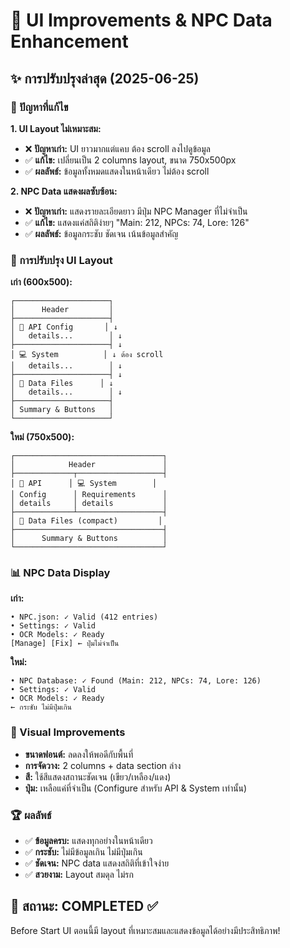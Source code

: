 # 🎨 UI Improvements & NPC Data Enhancement

## ✨ การปรับปรุงล่าสุด (2025-06-25)

### 🔧 ปัญหาที่แก้ไข

**1. UI Layout ไม่เหมาะสม:**
- ❌ **ปัญหาเก่า:** UI ยาวมากแต่แคบ ต้อง scroll ลงไปดูข้อมูล
- ✅ **แก้ไข:** เปลี่ยนเป็น 2 columns layout, ขนาด 750x500px
- ✅ **ผลลัพธ์:** ข้อมูลทั้งหมดแสดงในหน้าเดียว ไม่ต้อง scroll

**2. NPC Data แสดงผลซับซ้อน:**
- ❌ **ปัญหาเก่า:** แสดงรายละเอียดยาว มีปุ่ม NPC Manager ที่ไม่จำเป็น
- ✅ **แก้ไข:** แสดงแค่สถิติง่ายๆ "Main: 212, NPCs: 74, Lore: 126"
- ✅ **ผลลัพธ์:** ข้อมูลกระชับ ชัดเจน เน้นข้อมูลสำคัญ

### 🎯 การปรับปรุง UI Layout

**เก่า (600x500):**
```
┌─────────────────────┐
│      Header         │
├─────────────────────┤
│ 🔑 API Config       │ ↓
│   details...        │ ↓
├─────────────────────┤ ↓
│ 💻 System          │ ↓ ต้อง scroll
│   details...        │ ↓
├─────────────────────┤ ↓
│ 📁 Data Files      │ ↓
│   details...        │ ↓
├─────────────────────┤
│ Summary & Buttons   │
└─────────────────────┘
```

**ใหม่ (750x500):**
```
┌─────────────────────────────────┐
│            Header               │
├─────────────┬───────────────────┤
│ 🔑 API      │ 💻 System        │
│ Config      │ Requirements      │
│ details     │ details           │
├─────────────┴───────────────────┤
│ 📁 Data Files (compact)         │
├─────────────────────────────────┤
│      Summary & Buttons          │
└─────────────────────────────────┘
```

### 📊 NPC Data Display

**เก่า:**
```
• NPC.json: ✓ Valid (412 entries)
• Settings: ✓ Valid  
• OCR Models: ✓ Ready
[Manage] [Fix] ← ปุ่มไม่จำเป็น
```

**ใหม่:**
```
• NPC Database: ✓ Found (Main: 212, NPCs: 74, Lore: 126)
• Settings: ✓ Valid
• OCR Models: ✓ Ready
← กระชับ ไม่มีปุ่มเกิน
```

### 🎨 Visual Improvements

- **ขนาดฟอนต์:** ลดลงให้พอดีกับพื้นที่
- **การจัดวาง:** 2 columns + data section ล่าง
- **สี:** ใช้สีแสดงสถานะชัดเจน (เขียว/เหลือง/แดง)
- **ปุ่ม:** เหลือแค่ที่จำเป็น (Configure สำหรับ API & System เท่านั้น)

### 🏆 ผลลัพธ์

- ✅ **ข้อมูลครบ:** แสดงทุกอย่างในหน้าเดียว
- ✅ **กระชับ:** ไม่มีข้อมูลเกิน ไม่มีปุ่มเกิน  
- ✅ **ชัดเจน:** NPC data แสดงสถิติที่เข้าใจง่าย
- ✅ **สวยงาม:** Layout สมดุล ไม่รก

## 🎉 สถานะ: COMPLETED ✅

Before Start UI ตอนนี้มี layout ที่เหมาะสมและแสดงข้อมูลได้อย่างมีประสิทธิภาพ!
